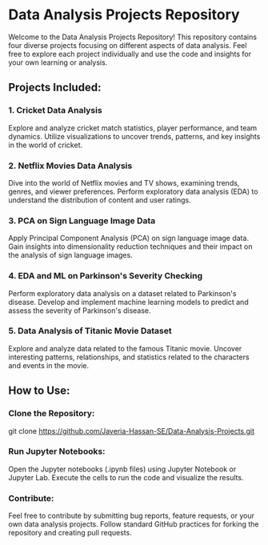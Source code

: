 # Data Analysis Projects Repository

Welcome to the Data Analysis Projects Repository! This repository contains four diverse projects focusing on different aspects of data analysis. Feel free to explore each project individually and use the code and insights for your own learning or analysis.

## Projects Included:


### 1. Cricket Data Analysis
Explore and analyze cricket match statistics, player performance, and team dynamics.
Utilize visualizations to uncover trends, patterns, and key insights in the world of cricket.


### 2. Netflix Movies Data Analysis
Dive into the world of Netflix movies and TV shows, examining trends, genres, and viewer preferences.
Perform exploratory data analysis (EDA) to understand the distribution of content and user ratings.


### 3. PCA on Sign Language Image Data
Apply Principal Component Analysis (PCA) on sign language image data.
Gain insights into dimensionality reduction techniques and their impact on the analysis of sign language images.


### 4. EDA and ML on Parkinson's Severity Checking
Perform exploratory data analysis on a dataset related to Parkinson's disease.
Develop and implement machine learning models to predict and assess the severity of Parkinson's disease.


### 5. Data Analysis of Titanic Movie Dataset
Explore and analyze data related to the famous Titanic movie.
Uncover interesting patterns, relationships, and statistics related to the characters and events in the movie.

## How to Use:

### Clone the Repository:
git clone https://github.com/Javeria-Hassan-SE/Data-Analysis-Projects.git

### Run Jupyter Notebooks:

Open the Jupyter notebooks (.ipynb files) using Jupyter Notebook or Jupyter Lab.
Execute the cells to run the code and visualize the results.


### Contribute:

Feel free to contribute by submitting bug reports, feature requests, or your own data analysis projects.
Follow standard GitHub practices for forking the repository and creating pull requests.
